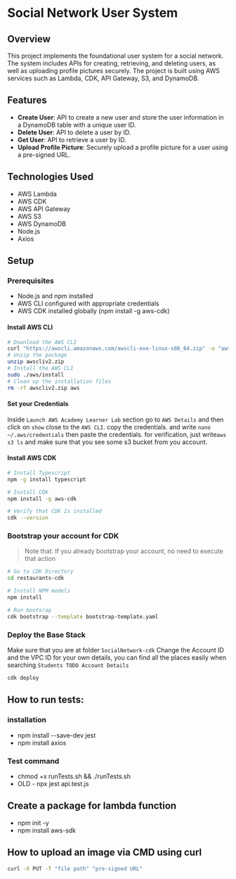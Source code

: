 # Social Network User System
## Overview
This project implements the foundational user system for a social network. The system includes APIs for creating, retrieving, and deleting users, as well as uploading profile pictures securely. The project is built using AWS services such as Lambda, CDK, API Gateway, S3, and DynamoDB.

## Features
* <b>Create User</b>: API to create a new user and store the user information in a DynamoDB table with a unique user ID.
* <b>Delete User</b>: API to delete a user by ID.
* <b>Get User</b>: API to retrieve a user by ID.
* <b>Upload Profile Picture</b>: Securely upload a profile picture for a user using a pre-signed URL.

## Technologies Used
* AWS Lambda
* AWS CDK
* AWS API Gateway
* AWS S3
* AWS DynamoDB
* Node.js
* Axios
  
## Setup
### Prerequisites
* Node.js and npm installed
* AWS CLI configured with appropriate credentials
* AWS CDK installed globally (npm install -g aws-cdk)

#### Install AWS CLI
```bash
# Download the AWS CLI 
curl "https://awscli.amazonaws.com/awscli-exe-linux-x86_64.zip" -o "awscliv2.zip" 
# Unzip the package
unzip awscliv2.zip 
# Install the AWS CLI
sudo ./aws/install 
# Clean up the installation files 
rm -rf awscliv2.zip aws
``` 
#### Set your Credentials

Inside `Launch AWS Academy Learner Lab` section go to `AWS Details`
and then click on `show` close to the `AWS CLI`.
copy the credentials.
and write `nano ~/.aws/credentials`
then paste the credentials.
for verification, just write`aws s3 ls` 
and make sure that you see some s3 bucket from you account. 

#### Install AWS CDK 
```bash
# Install Typescript
npm -g install typescript

# Install CDK
npm install -g aws-cdk

# Verify that CDK Is installed
cdk --version
```
### Bootstrap your account for CDK

> Note that: If you already bootstrap your account, no need to execute that action
```bash
# Go to CDK Directory
cd restaurants-cdk

# Install NPM models
npm install

# Run bootsrap
cdk bootstrap --template bootstrap-template.yaml
```

### Deploy the Base Stack
Make sure that you are at folder `SocialNetwork-cdk`
Change the Account ID and the VPC ID for your own details,
you can find all the places easily when searching `Students TODO Account Details`
```bash
cdk deploy
```

## How to run tests:
### installation
* npm install --save-dev jest
* npm install axios
### Test command
* chmod +x runTests.sh && ./runTests.sh
* OLD - npx jest api.test.js

## Create a package for lambda function
* npm init -y
* npm install aws-sdk

## How to upload an image via CMD using curl
```bash
curl -X PUT -T "file path" "pre-signed URL"
```
